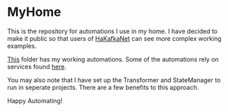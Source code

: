 # MyHome
This is the repository for automations I use in my home. I have decided to make it public so that users of [HaKafkaNet](https://github.com/leosperry/ha-kafka-net) can see more complex working examples.

[This](https://github.com/leosperry/MyHome/tree/main/MyHome/Automations) folder has my working automations. Some of the automations rely on services found [here](https://github.com/leosperry/MyHome/tree/main/MyHome/Services).

You may also note that I have set up the Transformer and StateManager to run in seperate projects. There are a few benefits to this approach.

Happy Automating!
